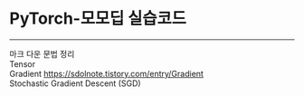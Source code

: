 # PyTorch-모모딥 실습코드 
***
마크 다운 문법 정리   
Tensor   
Gradient https://sdolnote.tistory.com/entry/Gradient   
Stochastic Gradient Descent (SGD)
